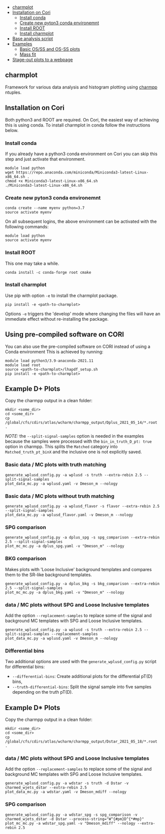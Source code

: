 - [charmplot](#charmplot)
- [Installation on Cori](#installation-on-cori)
  - [Install conda](#install-conda)
  - [Create new pyton3 conda environemnt](#create-new-pyton3-conda-environemnt)
  - [Install ROOT](#install-root)
  - [Install charmplot](#install-charmplot)
- [Base analysis script](#base-analysis-script)
- [Examples](#examples)
  - [Basic OS/SS and OS-SS plots](#basic-osss-and-os-ss-plots)
  - [Mass fit](#mass-fit)
- [Stage-out plots to a webpage](#stage-out-plots-to-a-webpage)

## charmplot

Framework for various data analysis and histogram plotting using
[charmpp](https://gitlab.cern.ch/lbnl/CharmPhysics/charmpp) ntuples.

## Installation on Cori

Both python3 and ROOT are required. On Cori, the easiest way of achieving this
is using conda. To install charmplot in conda follow the instructions below.

### Install conda

If you already have a python3 conda environment on Cori you can skip this step
and just activate that environment.

```
module load python
wget https://repo.anaconda.com/miniconda/Miniconda3-latest-Linux-x86_64.sh .
chmod +x Miniconda3-latest-Linux-x86_64.sh
./Miniconda3-latest-Linux-x86_64.sh
```

### Create new pyton3 conda environemnt

```
conda create --name myenv python=3.7
source activate myenv
```

On all subsequent logins, the above environment can be activated with the following commands:

```
module load python
source activate myenv
```

### Install ROOT

This one may take a while.

```
conda install -c conda-forge root cmake
```

### Install charmplot

Use pip with option `-e` to install the charmplot package.

```
pip install -e <path-to-charmplot>
```

Options `-e` triggers the 'develop' mode where changing the files will have an
immediate effect without re-installing the package.

## Using pre-compiled software on CORI

You can also use the pre-compiled software on CORI instead of using a Conda environment
This is achieved by running:

```
module load python3/3.9-anaconda-2021.11
module load root
source <path-to-charmplot>/lhapdf_setup.sh
pip install -e <path-to-charmplot>
```

## Example D+ Plots

Copy the charmpp output in a clean folder:
```
mkdir <some_dir>
cd <some_dir>
cp /global/cfs/cdirs/atlas/wcharm/charmpp_output/Dplus_2021_05_14/*.root .
```

_NOTE:_ the `--split-signal-samples` option is needed in the examples because the samples were processed with the `bin_in_truth_D_pt: true` option in charmpp. This splits the `Matched` category into `Matched_truth_pt_binX` and the inclusive one is not explicitly saved.

### Basic data / MC plots with truth matching

```
generate_wplusd_config.py -a wplusd -s truth --extra-rebin 2.5 --split-signal-samples
plot_data_mc.py -a wplusd.yaml -v Dmeson_m --nology
```

### Basic data / MC plots without truth matching

```
generate_wplusd_config.py -a wplusd_flavor -s flavor --extra-rebin 2.5 --split-signal-samples
plot_data_mc.py -a wplusd_flavor.yaml -v Dmeson_m --nology
```

### SPG comparison

```
generate_wplusd_config.py -a dplus_spg -s spg_comparison --extra-rebin 2.5 --split-signal-samples
plot_mc_mc.py -a dplus_spg.yaml -v "Dmeson_m" --nology
```

### BKG comparison

Makes plots with 'Loose Inclusive' background templates and compares them to the SR-like background templates.

```
generate_wplusd_config.py -a dplus_bkg -s bkg_comparison --extra-rebin 2.5 --split-signal-samples
plot_mc_mc.py -a dplus_bkg.yaml -v "Dmeson_m" --nology
```

### data / MC plots without SPG and Loose Inclusive templates

Add the option `--replacement-samples` to replace some of the signal and background MC templates with SPG and Loose Inclusive templates.

```
generate_wplusd_config.py -a wplusd -s truth --extra-rebin 2.5 --split-signal-samples --replacement-samples
plot_data_mc.py -a wplusd.yaml -v Dmeson_m --nology
```

### Differential bins

Two additional options are used with the `generate_wplusd_config.py` script for differential bins:
- `--differential-bins`: Create additional plots for the differential pT(D) bins,
- `--truth-differential-bins`: Split the signal sample into five samples depending on the truth pT(D).

## Example D* Plots

Copy the charmpp output in a clean folder:
```
mkdir <some_dir>
cd <some_dir>
cp /global/cfs/cdirs/atlas/wcharm/charmpp_output/Dstar_2021_05_18/*.root .
```
### data / MC plots without SPG and Loose Inclusive templates

Add the option `--replacement-samples` to replace some of the signal and background MC templates with SPG and Loose Inclusive templates.

```
generate_wplusd_config.py -a wdstar -s truth -d Dstar -v charmed_wjets_dstar --extra-rebin 2.5
plot_data_mc.py -a wdstar.yaml -v Dmeson_mdiff --nology
```

### SPG comparison

```
generate_wplusd_config.py -a wdstar_spg -s spg_comparison -v charmed_wjets_dstar -d Dstar --process-string="W^{#pm}D^{*#mp}"
plot_mc_mc.py -a wdstar_spg.yaml -v "Dmeson_mdiff" --nology --extra-rebin 2.5
```
